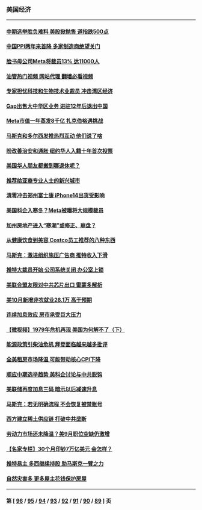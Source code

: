 ### 美国经济
---
#### [中期选举胜负难料 美股掀抛售 道指跌500点](../../pages/ncid1078158/n13862886.md?11100845) 
#### [中国PPI两年来首降 多家制造商绝望关门](../../pages/ncid1078158/n13862744.md?11100845) 
#### [脸书母公司Meta将裁员13% 达11000人](../../pages/ncid1078158/n13862716.md?11100845) 
#### [油管热门视频 网站代理 翻墙必看视频](http://150.230.27.170:81/youtube.html?11100845)
#### [专家担忧科技和生物技术业裁员 冲击湾区经济](../../pages/ncid1078158/n13862308.md?11100845) 
#### [Gap出售大中华区业务 进驻12年后退出中国](../../pages/ncid1078158/n13862077.md?11100845) 
#### [Meta市值一年蒸发8千亿 扎克伯格遇挑战](../../pages/ncid1078158/n13861336.md?11100845) 
#### [马斯克和多尔西发推热烈互动 他们说了啥](../../pages/ncid1078158/n13861270.md?11100845) 
#### [盼改善治安和通胀  纽约华人入籍十年首次投票](../../pages/ncid1078158/n13860904.md?11100845) 
#### [美国华人朋友都搬到哪退休呢？](../../pages/ncid1078158/n13860819.md?11100845) 
#### [推荐给亚裔专业人士的新兴城市](../../pages/ncid1078158/n13860789.md?11100845) 
#### [清零冲击郑州富士康 iPhone14出货受影响](../../pages/ncid1078158/n13860720.md?11100845) 
#### [美国科企入寒冬？Meta被曝将大规模裁员](../../pages/ncid1078158/n13860702.md?11100845) 
#### [加州房地产进入“寒潮”或修正、崩盘？](../../pages/ncid1078158/n13860681.md?11100845) 
#### [从健康饮食到美容 Costco员工推荐的八种东西](../../pages/ncid1078158/n13860209.md?11100845) 
#### [马斯克：激进组织施压广告商 推特收入下滑](../../pages/ncid1078158/n13859705.md?11100845) 
#### [推特大裁员开始 公司系统关闭 办公室上锁](../../pages/ncid1078158/n13859659.md?11100845) 
#### [美联合盟友限对中共芯片出口 雷蒙多解析](../../pages/ncid1078158/n13859663.md?11100845) 
#### [美10月新增非农就业26.1万 高于预期](../../pages/ncid1078158/n13859610.md?11100845) 
#### [连续加息效应 房市承受巨大压力](../../pages/ncid1078158/n13859163.md?11100845) 
#### [【微视频】1979年危机再现 美国为何解不了（下）](../../pages/ncid1078158/n13858870.md?11100845) 
#### [能源政策引柴油危机 拜登面临越来越多批评](../../pages/ncid1078158/n13858261.md?11100845) 
#### [全美租房市场降温 可能带动核心CPI下降](../../pages/ncid1078158/n13858257.md?11100845) 
#### [顺应中期选举趋势 美科企讨论与中共脱钩](../../pages/ncid1078158/n13858233.md?11100845) 
#### [美联储再度加息三码 暗示以后减速升息](../../pages/ncid1078158/n13858133.md?11100845) 
#### [马斯克：若无明确流程 不会恢复被禁账号](../../pages/ncid1078158/n13858103.md?11100845) 
#### [西方建立稀土供应链 打破中共垄断](../../pages/ncid1078158/n13857670.md?11100845) 
#### [劳动力市场还未降温？美9月职位空缺仍激增](../../pages/ncid1078158/n13857385.md?11100845) 
#### [【名家专栏】30个月印钞7万亿美元 会怎样？](../../pages/ncid1078158/n13857173.md?11100845) 
#### [推特易主 多西继续持股 助马斯克一臂之力](../../pages/ncid1078158/n13857318.md?11100845) 
#### [自然灾害多 更多屋主花钱保护房屋](../../pages/ncid1078158/n13857280.md?11100845) 

---
#### 第 [ [96](./96.md?11100845) / [95](./95.md?11100845) / [94](./94.md?11100845) / [93](./93.md?11100845) / [92](./92.md?11100845) / [91](./91.md?11100845) / [90](./90.md?11100845) / [89](./89.md?11100845) ] 页
